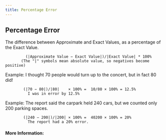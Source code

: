 ```yaml
---
title: Percentage Error
---
```


## Percentage Error
<!-- The article goes here, in GitHub-flavored Markdown. Feel free to add YouTube videos, images, and CodePen/JSBin embeds  -->
The difference between Approximate and Exact Values, as a percentage of the Exact Value.
             
             (|Approximate Value − Exact Value|)/|Exact Value| * 100%
           (The "|" symbols mean absolute value, so negatives become positive)
           
Example: I thought 70 people would turn up to the concert, but in fact 80 did!

            (|70 − 80|)/|80|	× 100% =  10/80 × 100% = 12.5%
              I was in error by 12.5%
             
Example: The report said the carpark held 240 cars, but we counted only 200 parking spaces.

            (|240 − 200|)/|200|	× 100% =  40200 × 100% = 20%
              The report had a 20% error.           

#### More Information:
<!-- Please add any articles you think might be helpful to read before writing the article -->
